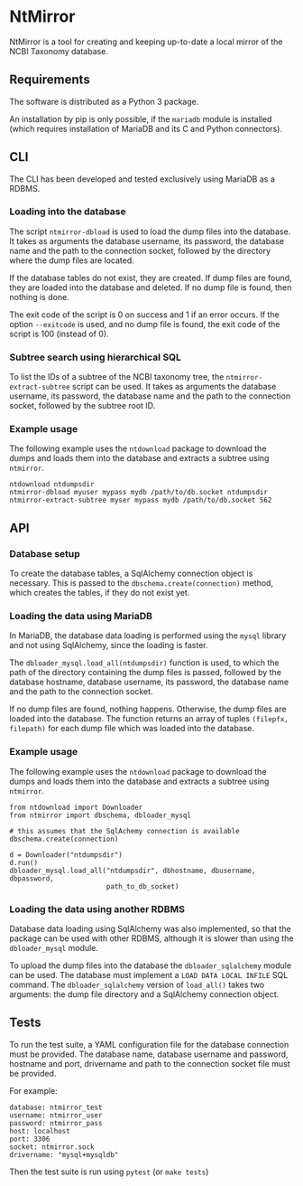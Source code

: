 # NtMirror

NtMirror is a tool for creating and keeping up-to-date a local
mirror of the NCBI Taxonomy database.

## Requirements

The software is distributed as a Python 3 package.

An installation by pip is only possible, if the ``mariadb``
module is installed (which requires installation of MariaDB
and its C and Python connectors).

## CLI

The CLI has been developed and tested exclusively using MariaDB
as a RDBMS.

### Loading into the database

The script ``ntmirror-dbload`` is used to load the dump files into the
database. It takes as arguments the database username, its password, the
database name and the path to the connection socket, followed by
the directory where the dump files are located.

If the database tables do not exist, they are created.
If dump files are found, they are loaded into the database and deleted.
If no dump file is found, then nothing is done.

The exit code of the script is 0 on success and 1 if an error occurs. If the
option ``--exitcode`` is used, and no dump file is found, the exit code of the
script is 100 (instead of 0).

### Subtree search using hierarchical SQL

To list the IDs of a subtree of the NCBI taxonomy tree, the
``ntmirror-extract-subtree`` script can be used.
It takes as arguments the database username, its password, the
database name and the path to the connection socket, followed by
the subtree root ID.

### Example usage

The following example uses the ``ntdownload`` package to download the
dumps and loads them into the database and extracts a subtree
using ``ntmirror``.

```
ntdownload ntdumpsdir
ntmirror-dbload myuser mypass mydb /path/to/db.socket ntdumpsdir
ntmirror-extract-subtree myser mypass mydb /path/to/db.socket 562
```

## API

### Database setup

To create the database tables, a SqlAlchemy connection object is necessary.
This is passed to the ``dbschema.create(connection)`` method, which creates the
tables, if they do not exist yet.

### Loading the data using MariaDB

In MariaDB, the database data loading is performed using the
``mysql`` library and not using SqlAlchemy, since the loading is faster.

The ``dbloader_mysql.load_all(ntdumpsdir)``
function is used, to which the path of the
directory containing the dump files is passed,
followed by the database hostname, database username, its password, the
database name and the path to the connection socket.

If no dump files are found,
nothing happens. Otherwise, the dump files are loaded into the database. The
function returns an array of tuples ``(filepfx, filepath)`` for each dump file
which was loaded into the database.

### Example usage

The following example uses the ``ntdownload`` package to download the
dumps and loads them into the database and extracts a subtree
using ``ntmirror``.

```
from ntdownload import Downloader
from ntmirror import dbschema, dbloader_mysql

# this assumes that the SqlAchemy connection is available
dbschema.create(connection)

d = Downloader("ntdumpsdir")
d.run()
dbloader_mysql.load_all("ntdumpsdir", dbhostname, dbusername, dbpassword,
                        path_to_db_socket)
```

### Loading the data using another RDBMS

Database data loading using SqlAlchemy was also implemented,
so that the package can be used with other RDBMS,
although it is slower than using the ``dbloader_mysql`` module.

To upload the dump files into the database the ``dbloader_sqlalchemy`` module
can be used. The database must implement a ``LOAD DATA LOCAL INFILE`` SQL
command.
The ``dbloader_sqlalchemy`` version of ``load_all()`` takes two arguments: the
dump file directory and a SqlAlchemy connection object.

## Tests

To run the test suite, a YAML configuration file for the database connection
must be provided. The database name, database username and password, hostname
and port, drivername and path to the connection socket file must be provided.

For example:

```
database: ntmirror_test
username: ntmirror_user
password: ntmirror_pass
host: localhost
port: 3306
socket: ntmirror.sock
drivername: "mysql+mysqldb"
```

Then the test suite is run using ``pytest`` (or ``make tests``)
